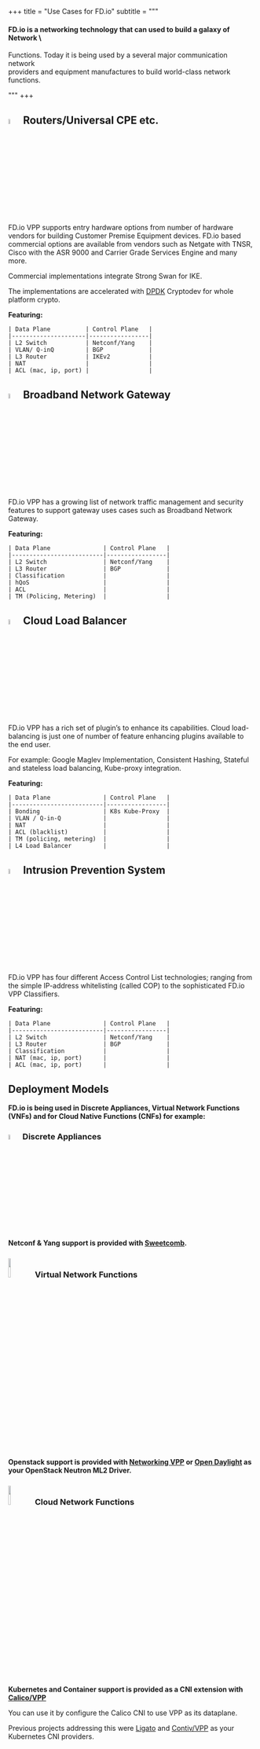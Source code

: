 +++
title = "Use Cases for FD.io"
subtitle = """
#### FD.io is a networking technology that can used to build a galaxy of Network \
Functions. Today it is being used by a several major communication network \
providers and equipment manufactures to build world-class network functions.

"""
+++



## <img src="/img/universalcpe.png" width=5% >  Routers/Universal CPE etc. 

FD.io VPP supports entry hardware options from number of hardware vendors for building Customer Premise Equipment devices. FD.io based commercial options are available from vendors such as Netgate with TNSR, Cisco with the ASR 9000 and Carrier Grade Services Engine and many more.

Commercial implementations integrate Strong Swan for IKE.

The implementations are accelerated with [DPDK](http://www.dpdk.org) Cryptodev for whole platform crypto.

**Featuring:**

	| Data Plane          | Control Plane   |
	|---------------------|-----------------|
	| L2 Switch           | Netconf/Yang    |
	| VLAN/ Q-inQ         | BGP             |
	| L3 Router           | IKEv2           |
	| NAT                 |                 |
	| ACL (mac, ip, port) |                 |

## <img src="/img/broadbandnetworkgateway.png" width=5% > Broadband Network Gateway

FD.io VPP has a growing list of network traffic management and security features to support gateway uses cases such as Broadband Network Gateway.

**Featuring:**

	| Data Plane               | Control Plane   |
	|--------------------------|-----------------|
    | L2 Switch                | Netconf/Yang    |
    | L3 Router                | BGP             |
    | Classification           |                 |
    | hQoS                     |                 |
    | ACL                      |                 |
    | TM (Policing, Metering)  |                 |

## <img src="/img/cloudloadbalancer.png" width=5% > Cloud Load Balancer   
FD.io VPP has a rich set of plugin’s to enhance its capabilities. Cloud load-balancing is just one of number of feature enhancing plugins available to the end user.

For example: Google Maglev Implementation,  Consistent Hashing, Stateful and stateless load balancing, Kube-proxy integration.

**Featuring:**

	| Data Plane               | Control Plane   |
	|--------------------------|-----------------|
    | Bonding                  | K8s Kube-Proxy  |
    | VLAN / Q-in-Q            |                 |
    | NAT                      |                 |
    | ACL (blacklist)          |                 |
    | TM (policing, metering)  |                 |
    | L4 Load Balancer         |                 |

## <img src="/img/intrusionpreventionsystem.png" width=5% >  Intrusion Prevention System

FD.io VPP has four different Access Control List technologies; ranging from the simple IP-address whitelisting (called COP) to the sophisticated FD.io VPP Classifiers.

**Featuring:**

	| Data Plane               | Control Plane   |
	|--------------------------|-----------------|
    | L2 Switch                | Netconf/Yang    |
    | L3 Router                | BGP             |
    | Classification           |                 |
    | NAT (mac, ip, port)      |                 |
    | ACL (mac, ip, port)      |                 |

## Deployment Models

**FD.io is being used in Discrete Appliances, Virtual Network Functions (VNFs) and for Cloud Native Functions (CNFs) for example:**

### <img src="/img/router.png" width=5% >  Discrete Appliances

**Netconf & Yang support is provided with [Sweetcomb](https://wiki.fd.io/view/Sweetcomb).**


### <img src="/img/openstack02.png" width=10% > Virtual Network Functions
**Openstack support is provided with [Networking VPP](https://github.com/openstack/networking-vpp) or [Open Daylight](https://www.opendaylight.org) as your OpenStack Neutron ML2 Driver.**



### <img src="/img/docker.png" width=10% > Cloud Network Functions

**Kubernetes and Container support is provided as a CNI extension with [Calico/VPP](https://docs.projectcalico.org/getting-started/kubernetes/vpp/getting-started)**

You can use it by configure the Calico CNI to use VPP as its dataplane.

Previous projects addressing this were [Ligato](https://ligato.io/) and [Contiv/VPP](https://github.com/contiv/vpp) as your Kubernetes CNI providers.

